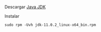 Descargar [Java JDK](https://www.oracle.com/technetwork/java/javase/downloads/index.html)

Instalar

```shell
sudo rpm -Uvh jdk-11.0.2_linux-x64_bin.rpm 
```

